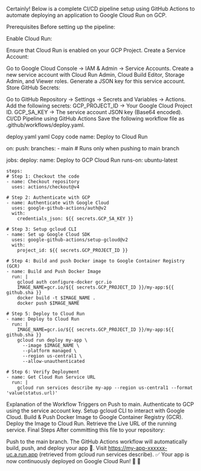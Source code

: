 Certainly! Below is a complete CI/CD pipeline setup using GitHub Actions to automate deploying an application to Google Cloud Run on GCP.

Prerequisites
Before setting up the pipeline:

Enable Cloud Run:

Ensure that Cloud Run is enabled on your GCP Project.
Create a Service Account:

Go to Google Cloud Console → IAM & Admin → Service Accounts.
Create a new service account with Cloud Run Admin, Cloud Build Editor, Storage Admin, and Viewer roles.
Generate a JSON key for this service account.
Store GitHub Secrets:

Go to GitHub Repository → Settings → Secrets and Variables → Actions.
Add the following secrets:
GCP_PROJECT_ID → Your Google Cloud Project ID.
GCP_SA_KEY → The service account JSON key (Base64 encoded).
CI/CD Pipeline using GitHub Actions
Save the following workflow file as .github/workflows/deploy.yaml.

deploy.yaml
yaml
Copy code
name: Deploy to Cloud Run

on:
  push:
    branches:
      - main  # Runs only when pushing to main branch

jobs:
  deploy:
    name: Deploy to GCP Cloud Run
    runs-on: ubuntu-latest

    steps:
    # Step 1: Checkout the code
    - name: Checkout repository
      uses: actions/checkout@v4

    # Step 2: Authenticate with GCP
    - name: Authenticate with Google Cloud
      uses: google-github-actions/auth@v2
      with:
        credentials_json: ${{ secrets.GCP_SA_KEY }}

    # Step 3: Setup gcloud CLI
    - name: Set up Google Cloud SDK
      uses: google-github-actions/setup-gcloud@v2
      with:
        project_id: ${{ secrets.GCP_PROJECT_ID }}

    # Step 4: Build and push Docker image to Google Container Registry (GCR)
    - name: Build and Push Docker Image
      run: |
        gcloud auth configure-docker gcr.io
        IMAGE_NAME=gcr.io/${{ secrets.GCP_PROJECT_ID }}/my-app:${{ github.sha }}
        docker build -t $IMAGE_NAME .
        docker push $IMAGE_NAME

    # Step 5: Deploy to Cloud Run
    - name: Deploy to Cloud Run
      run: |
        IMAGE_NAME=gcr.io/${{ secrets.GCP_PROJECT_ID }}/my-app:${{ github.sha }}
        gcloud run deploy my-app \
          --image $IMAGE_NAME \
          --platform managed \
          --region us-central1 \
          --allow-unauthenticated

    # Step 6: Verify Deployment
    - name: Get Cloud Run Service URL
      run: |
        gcloud run services describe my-app --region us-central1 --format 'value(status.url)'
Explanation of the Workflow
Triggers on Push to main.
Authenticate to GCP using the service account key.
Setup gcloud CLI to interact with Google Cloud.
Build & Push Docker Image to Google Container Registry (GCR).
Deploy the Image to Cloud Run.
Retrieve the Live URL of the running service.
Final Steps
After committing this file to your repository:

Push to the main branch.
The GitHub Actions workflow will automatically build, push, and deploy your app 🚀.
Visit https://my-app-xxxxxx-uc.a.run.app (retrieved from gcloud run services describe).
✅ Your app is now continuously deployed on Google Cloud Run! 🎉 🚀
